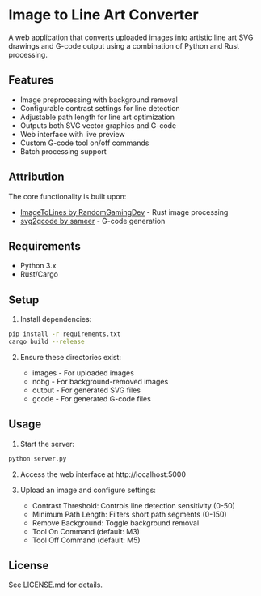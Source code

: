 # Image to Line Art Converter

A web application that converts uploaded images into artistic line art SVG drawings and G-code output using a combination of Python and Rust processing.

## Features

- Image preprocessing with background removal 
- Configurable contrast settings for line detection
- Adjustable path length for line art optimization
- Outputs both SVG vector graphics and G-code
- Web interface with live preview
- Custom G-code tool on/off commands
- Batch processing support

## Attribution

The core functionality is built upon:
- [ImageToLines by RandomGamingDev](https://github.com/RandomGamingDev/ImageToLines) - Rust image processing
- [svg2gcode by sameer](https://github.com/sameer/svg2gcode) - G-code generation

## Requirements

- Python 3.x
- Rust/Cargo

## Setup

1. Install dependencies:
```sh
pip install -r requirements.txt
cargo build --release
```

2. Ensure these directories exist:

   - images - For uploaded images
   - nobg - For background-removed images
   - output - For generated SVG files
   - gcode - For generated G-code files

## Usage

1. Start the server:
```sh
python server.py
```

2. Access the web interface at http://localhost:5000

3. Upload an image and configure settings:

   - Contrast Threshold: Controls line detection sensitivity (0-50)
   - Minimum Path Length: Filters short path segments (0-150)
   - Remove Background: Toggle background removal
   - Tool On Command (default: M3)
   - Tool Off Command (default: M5)

## License

See LICENSE.md for details.
